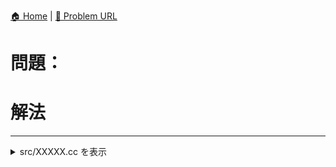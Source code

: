 [🏠 Home](../../README.md)  |  [🔗 Problem URL]()

# 問題：<Problem Name>

# 解法

---------------------------------------------------------------------------------------------

<details>
<summary>src/XXXXX.cc を表示</summary>

```cpp
// --------------------8<------- start of main part of library -------8<--------------------
// --------------------8<------- end of main part of library -------8<--------------------
```

</details>
